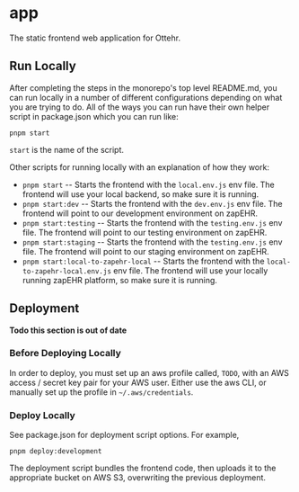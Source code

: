 # app

The static frontend web application for Ottehr.

## Run Locally

After completing the steps in the monorepo's top level README.md, you can run locally in a number of different configurations depending on what you are trying to do. All of the ways you can run have their own helper script in package.json which you can run like:

```[bash]
pnpm start
```

`start` is the name of the script.

Other scripts for running locally with an explanation of how they work:

- `pnpm start` -- Starts the frontend with the `local.env.js` env file. The frontend will use your local backend, so make sure it is running.
- `pnpm start:dev` -- Starts the frontend with the `dev.env.js` env file. The frontend will point to our development environment on zapEHR.
- `pnpm start:testing` -- Starts the frontend with the `testing.env.js` env file. The frontend will point to our testing environment on zapEHR.
- `pnpm start:staging` -- Starts the frontend with the `testing.env.js` env file. The frontend will point to our staging environment on zapEHR.
- `pnpm start:local-to-zapehr-local` -- Starts the frontend with the `local-to-zapehr-local.env.js` env file. The frontend will use your locally running zapEHR platform, so make sure it is running.

## Deployment

**Todo this section is out of date**

### Before Deploying Locally

In order to deploy, you must set up an aws profile called, `TODO`, with an AWS access / secret key pair for your AWS user. Either use the aws CLI, or manually set up the profile in `~/.aws/credentials`.

### Deploy Locally

See package.json for deployment script options. For example,

```[bash]
pnpm deploy:development
```

The deployment script bundles the frontend code, then uploads it to the appropriate bucket on AWS S3, overwriting the previous deployment.
